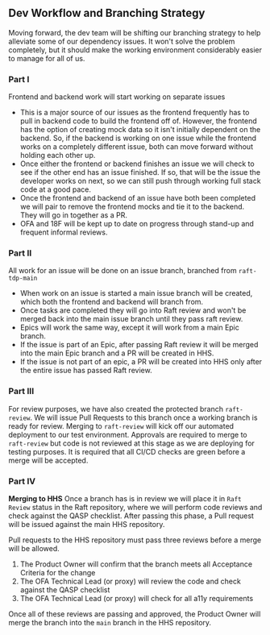 ## Dev Workflow and Branching Strategy

Moving forward, the dev team will be shifting our branching strategy to help alleviate some of our dependency issues. It won't solve the problem completely, but it should make the working environment considerably easier to manage for all of us.

### Part I

Frontend and backend work will start working on separate issues
* This is a major source of our issues as the frontend frequently has to pull in backend code to build the frontend off of. However, the frontend has the option of creating mock data so it isn't initially dependent on the backend. So, if the backend is working on one issue while the frontend works on a completely different issue, both can move forward without holding each other up.
* Once either the frontend or backend finishes an issue we will check to see if the other end has an issue finished. If so, that will be the issue the developer works on next, so we can still push through working full stack code at a good pace.
* Once the frontend and backend of an issue have both been completed we will pair to remove the frontend mocks and tie it to the backend. They will go in together as a PR.
* OFA and 18F will be kept up to date on progress through stand-up and frequent informal reviews.

### Part II

All work for an issue will be done on an issue branch, branched from `raft-tdp-main`
* When work on an issue is started a main issue branch will be created, which both the frontend and backend will branch from.
* Once tasks are completed they will go into Raft review and won't be merged back into the main issue branch until they pass raft review.
* Epics will work the same way, except it will work from a main Epic branch.
* If the issue is part of an Epic, after passing Raft review it will be merged into the main Epic branch and a PR will be created in HHS.
* If the issue is not part of an epic, a PR will be created into HHS only after the entire issue has passed Raft review. 

### Part III
For review purposes, we have also created the protected branch `raft-review`. We will issue Pull Requests to this branch once a working branch is ready for review. Merging to `raft-review` will kick off our automated deployment to our test environment. Approvals are required to merge to `raft-review` but code is not reviewed at this stage as we are deploying for testing purposes. It is required that all CI/CD checks are green before a merge will be accepted.

### Part IV
**Merging to HHS**
Once a branch has is in review we will place it in `Raft Review` status in the Raft repository, where we will perform code reviews and check against the QASP checklist. After passing this phase, a Pull request will be issued against the main HHS repository.

Pull requests to the HHS repository must pass three reviews before a merge will be allowed.
1. The Product Owner will confirm that the branch meets all Acceptance Criteria for the change
2. The OFA Technical Lead (or proxy) will review the code and check against the QASP checklist
3. The OFA Technical Lead (or proxy) will check for all a11y requirements

Once all of these reviews are passing and approved, the Product Owner will merge the branch into the `main` branch in the HHS repository.
